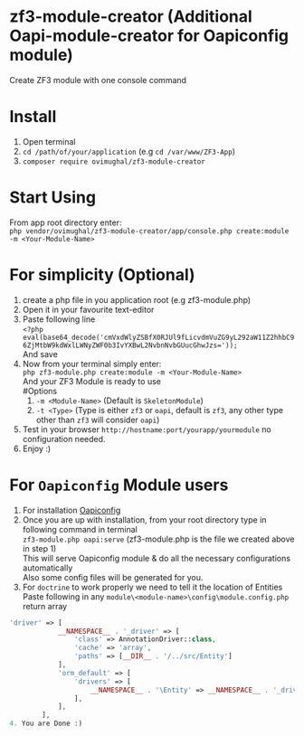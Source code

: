 # zf3-module-creator (Additional Oapi-module-creator for Oapiconfig module)
Create ZF3 module with one console command

# Install
1. Open terminal
2. `cd /path/of/your/application` (e.g `cd /var/www/ZF3-App`)
3. `composer require ovimughal/zf3-module-creator`

# Start Using
From app root directory enter: <br>
`php vendor/ovimughal/zf3-module-creator/app/console.php create:module -m <Your-Module-Name>`

# For simplicity (Optional)
1. create a php file in you application root (e.g zf3-module.php)
2. Open it in your favourite text-editor
3. Paste following line <br>
    `<?php eval(base64_decode('cmVxdWlyZSBfX0RJUl9fLicvdmVuZG9yL292aW11Z2hhbC96ZjMtbW9kdWxlLWNyZWF0b3IvYXBwL2NvbnNvbGUucGhwJzs='));`<br>
   And save
4. Now from your terminal simply enter:<br>
    `php zf3-module.php create:module -m <Your-Module-Name>`<br>
   And your ZF3 Module is ready to use <br>
   #Options
   1. `-m <Module-Name>` (Default is `SkeletonModule`)
   2. `-t <Type>` (Type is either `zf3` or `oapi`, default is `zf3`, any other type other than `zf3` will consider `oapi`)
5. Test in your browser `http://hostname:port/yourapp/yourmodule` no configuration needed.
6. Enjoy :)

# For `Oapiconfig` Module users
1. For installation <a href='https://github.com/ovimughal/oapiconfig'>Oapiconfig</a>
2. Once you are up with installation, from your root directory type in following command in terminal<br>
    `zf3-module.php oapi:serve` (zf3-module.php is the file we created above in step 1)<br>
   This will serve Oapiconfig module & do all the necessary configurations automatically<br>
   Also some config files will be generated for you.
3. For `doctrine` to work properly we need to tell it the location of Entities<br>
   Paste following in any `module\<module-name>\config\module.config.php` return array <br>
```php   
'driver' => [
            __NAMESPACE__ . '_driver' => [
                'class' => AnnotationDriver::class,
                'cache' => 'array',
                'paths' => [__DIR__ . '/../src/Entity']
            ],
            'orm_default' => [
                'drivers' => [
                    __NAMESPACE__ . '\Entity' => __NAMESPACE__ . '_driver'
                ],
            ],
        ],
4. You are Done :)
